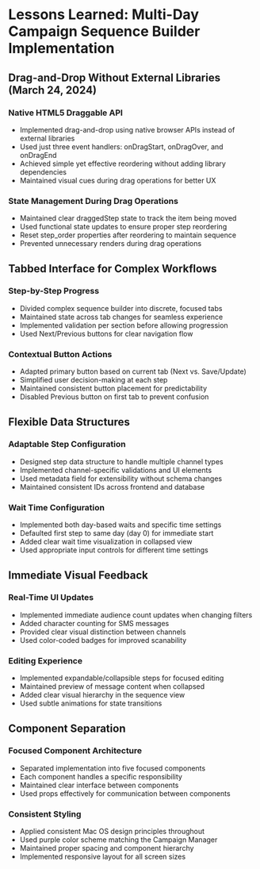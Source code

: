 # Lessons Learned: Multi-Day Campaign Sequence Builder Implementation

## Drag-and-Drop Without External Libraries (March 24, 2024)

### Native HTML5 Draggable API
- Implemented drag-and-drop using native browser APIs instead of external libraries
- Used just three event handlers: onDragStart, onDragOver, and onDragEnd
- Achieved simple yet effective reordering without adding library dependencies
- Maintained visual cues during drag operations for better UX

### State Management During Drag Operations
- Maintained clear draggedStep state to track the item being moved
- Used functional state updates to ensure proper step reordering
- Reset step_order properties after reordering to maintain sequence
- Prevented unnecessary renders during drag operations

## Tabbed Interface for Complex Workflows

### Step-by-Step Progress
- Divided complex sequence builder into discrete, focused tabs
- Maintained state across tab changes for seamless experience
- Implemented validation per section before allowing progression
- Used Next/Previous buttons for clear navigation flow

### Contextual Button Actions
- Adapted primary button based on current tab (Next vs. Save/Update)
- Simplified user decision-making at each step
- Maintained consistent button placement for predictability
- Disabled Previous button on first tab to prevent confusion

## Flexible Data Structures

### Adaptable Step Configuration
- Designed step data structure to handle multiple channel types
- Implemented channel-specific validations and UI elements
- Used metadata field for extensibility without schema changes
- Maintained consistent IDs across frontend and database

### Wait Time Configuration
- Implemented both day-based waits and specific time settings
- Defaulted first step to same day (day 0) for immediate start
- Added clear wait time visualization in collapsed view
- Used appropriate input controls for different time settings

## Immediate Visual Feedback

### Real-Time UI Updates
- Implemented immediate audience count updates when changing filters
- Added character counting for SMS messages
- Provided clear visual distinction between channels
- Used color-coded badges for improved scanability

### Editing Experience
- Implemented expandable/collapsible steps for focused editing
- Maintained preview of message content when collapsed
- Added clear visual hierarchy in the sequence view
- Used subtle animations for state transitions

## Component Separation

### Focused Component Architecture
- Separated implementation into five focused components
- Each component handles a specific responsibility
- Maintained clear interface between components
- Used props effectively for communication between components

### Consistent Styling
- Applied consistent Mac OS design principles throughout
- Used purple color scheme matching the Campaign Manager
- Maintained proper spacing and component hierarchy
- Implemented responsive layout for all screen sizes 